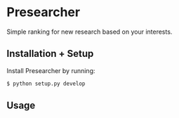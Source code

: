 # Presearcher
Simple ranking for new research based on your interests.

## Installation + Setup

Install Presearcher by running:
```bash
$ python setup.py develop
```



## Usage
